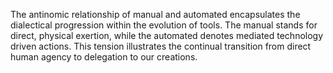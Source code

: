 
The antinomic relationship of manual and automated encapsulates the dialectical progression within the evolution of tools. The manual stands for direct, physical exertion, while the automated denotes mediated technology driven actions. This tension illustrates the continual transition from direct human agency to delegation to our creations.